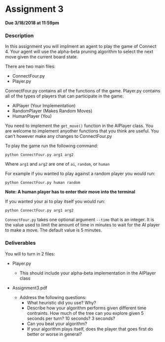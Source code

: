 # Assignment 3

**Due 3/18/2018 at 11:59pm**

### Description

In this assignment you will implment an agent to play the game of Connect 4.
Your agent will use the alpha-beta pruning algorithm to select the next move
given the current board state. 

There are two main files:
- ConnectFour.py 
- Player.py

ConnectFour.py contains all of the functions of the game.
Player.py contains all of the types of players that can participate in the 
game:
- AIPlayer (Your Implementation)
- RandomPlayer (Makes Random Moves)
- HumanPlayer (You)

You need to implement the `get_move()` function in the AIPlayer class. 
You are welcome to implement anyother functions that you think are useful. 
You can't however make any changes to ConnectFour.py

To play the game run the following command:

`python ConnectFour.py arg1 arg2`

Where `arg1` and `arg2` are one of `ai`, `random`, or `human`

For example if you wanted to play against a random player you would run:

`python ConnectFour.py human random`

**Note: A human player has to enter their move into the terminal**

If you wanted your ai to play itself you would run:

`python ConnectFour.py arg1 arg2`

`ConnectFour.py` takes one optional argument `--time` that is an integer. It is
the value used to limit the amount of time in minutes to wait for the AI player
to make a move. The default value is 5 minutes. 

### Deliverables

You will to turn in 2 files:

- Player.py
  - This should include your alpha-beta implementation in the AIPlayer class

- Assignment3.pdf
  - Address the following questions:
    - What heuristic did you use? Why?
    - Describe how your algorithm performs given different time contraints. How much of the tree can you explore given 5 seconds per turn? 10 seconds? 3 seconds? 
    - Can you beat your algorithm?
    - If your algorithm plays itself, does the player that goes first do better or worse in general?

    


